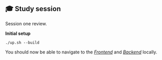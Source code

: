 ## 🎓 Study session

Session one review.

**Initial setup**
```
./up.sh --build
```

You should now be able to navigate to the [*Frontend*](http://localhost:3000/)
and [*Backend*](http://localhost:8000/) locally.

